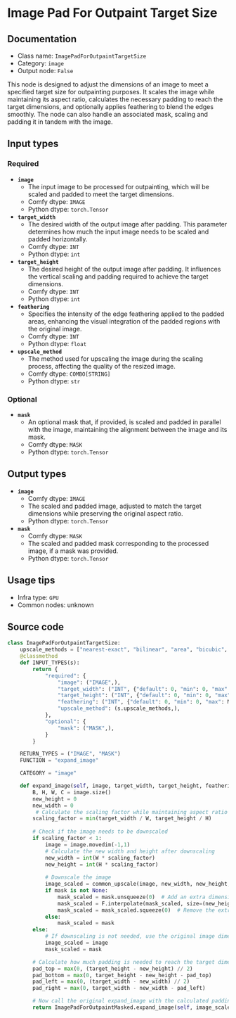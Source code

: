 # Image Pad For Outpaint Target Size
## Documentation
- Class name: `ImagePadForOutpaintTargetSize`
- Category: `image`
- Output node: `False`

This node is designed to adjust the dimensions of an image to meet a specified target size for outpainting purposes. It scales the image while maintaining its aspect ratio, calculates the necessary padding to reach the target dimensions, and optionally applies feathering to blend the edges smoothly. The node can also handle an associated mask, scaling and padding it in tandem with the image.
## Input types
### Required
- **`image`**
    - The input image to be processed for outpainting, which will be scaled and padded to meet the target dimensions.
    - Comfy dtype: `IMAGE`
    - Python dtype: `torch.Tensor`
- **`target_width`**
    - The desired width of the output image after padding. This parameter determines how much the input image needs to be scaled and padded horizontally.
    - Comfy dtype: `INT`
    - Python dtype: `int`
- **`target_height`**
    - The desired height of the output image after padding. It influences the vertical scaling and padding required to achieve the target dimensions.
    - Comfy dtype: `INT`
    - Python dtype: `int`
- **`feathering`**
    - Specifies the intensity of the edge feathering applied to the padded areas, enhancing the visual integration of the padded regions with the original image.
    - Comfy dtype: `INT`
    - Python dtype: `float`
- **`upscale_method`**
    - The method used for upscaling the image during the scaling process, affecting the quality of the resized image.
    - Comfy dtype: `COMBO[STRING]`
    - Python dtype: `str`
### Optional
- **`mask`**
    - An optional mask that, if provided, is scaled and padded in parallel with the image, maintaining the alignment between the image and its mask.
    - Comfy dtype: `MASK`
    - Python dtype: `torch.Tensor`
## Output types
- **`image`**
    - Comfy dtype: `IMAGE`
    - The scaled and padded image, adjusted to match the target dimensions while preserving the original aspect ratio.
    - Python dtype: `torch.Tensor`
- **`mask`**
    - Comfy dtype: `MASK`
    - The scaled and padded mask corresponding to the processed image, if a mask was provided.
    - Python dtype: `torch.Tensor`
## Usage tips
- Infra type: `GPU`
- Common nodes: unknown


## Source code
```python
class ImagePadForOutpaintTargetSize:
    upscale_methods = ["nearest-exact", "bilinear", "area", "bicubic", "lanczos"]
    @classmethod
    def INPUT_TYPES(s):
        return {
            "required": {
                "image": ("IMAGE",),
                "target_width": ("INT", {"default": 0, "min": 0, "max": MAX_RESOLUTION, "step": 8}),
                "target_height": ("INT", {"default": 0, "min": 0, "max": MAX_RESOLUTION, "step": 8}),
                "feathering": ("INT", {"default": 0, "min": 0, "max": MAX_RESOLUTION, "step": 1}),
                "upscale_method": (s.upscale_methods,),
            },
            "optional": {
                "mask": ("MASK",),
            }
        }

    RETURN_TYPES = ("IMAGE", "MASK")
    FUNCTION = "expand_image"

    CATEGORY = "image"

    def expand_image(self, image, target_width, target_height, feathering, upscale_method, mask=None):
        B, H, W, C = image.size()
        new_height = 0
        new_width = 0
         # Calculate the scaling factor while maintaining aspect ratio
        scaling_factor = min(target_width / W, target_height / H)
        
        # Check if the image needs to be downscaled
        if scaling_factor < 1:
            image = image.movedim(-1,1)
            # Calculate the new width and height after downscaling
            new_width = int(W * scaling_factor)
            new_height = int(H * scaling_factor)
            
            # Downscale the image
            image_scaled = common_upscale(image, new_width, new_height, upscale_method, "disabled").movedim(1,-1)
            if mask is not None:
                mask_scaled = mask.unsqueeze(0)  # Add an extra dimension for batch size
                mask_scaled = F.interpolate(mask_scaled, size=(new_height, new_width), mode="nearest")
                mask_scaled = mask_scaled.squeeze(0)  # Remove the extra dimension after interpolation
            else:
                mask_scaled = mask
        else:
            # If downscaling is not needed, use the original image dimensions
            image_scaled = image
            mask_scaled = mask

        # Calculate how much padding is needed to reach the target dimensions
        pad_top = max(0, (target_height - new_height) // 2)
        pad_bottom = max(0, target_height - new_height - pad_top)
        pad_left = max(0, (target_width - new_width) // 2)
        pad_right = max(0, target_width - new_width - pad_left)

        # Now call the original expand_image with the calculated padding
        return ImagePadForOutpaintMasked.expand_image(self, image_scaled, pad_left, pad_top, pad_right, pad_bottom, feathering, mask_scaled)

```
